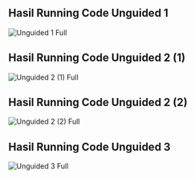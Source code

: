 ## Hasil Running Code Unguided 1
![Unguided 1 Full](https://github.com/Rangga2181/Praktikum-Struktur-Data-Assignment/assets/162523255/d888ef7f-2651-495c-8a5d-2d1fc57cdf88)

## Hasil Running Code Unguided 2 (1)
![Unguided 2 (1) Full](https://github.com/Rangga2181/Praktikum-Struktur-Data-Assignment/assets/162523255/eab09716-565a-404b-96d5-82d8a73b4ba0)

## Hasil Running Code Unguided 2 (2)
![Unguided 2 (2) Full](https://github.com/Rangga2181/Praktikum-Struktur-Data-Assignment/assets/162523255/025187b3-654a-4b79-9b5a-2d6f771ce45e)

## Hasil Running Code Unguided 3
![Unguided 3 Full](https://github.com/Rangga2181/Praktikum-Struktur-Data-Assignment/assets/162523255/5ad93e01-a24f-444e-996a-f14e8dcde7c7)
